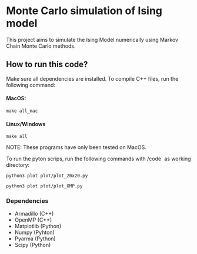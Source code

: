 # Monte Carlo simulation of Ising model

This project aims to simulate the Ising Model numerically using Markov Chain Monte Carlo methods.

## How to run this code?
Make sure all dependencies are installed. To compile C++ files, run the following command:

#### MacOS:
```
make all_mac
```

#### Linux/Windows
```
make all
```
NOTE: These programs have only been tested on MacOS.

To run the pyton scrips, run the following commands with \/code` as working directory:
```
python3 plot plot/plot_20x20.py
```

```
python3 plot plot/plot_OMP.py
```


### Dependencies
- Armadillo (C++)
- OpenMP (C++)
- Matplotlib (Python)
- Numpy (Pyhton)
- Pyarma (Python)
- Scipy (Python)